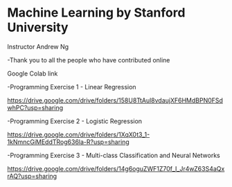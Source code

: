 # Machine Learning by Stanford University
Instructor Andrew Ng

-Thank you to all the people who have contributed online

Google Colab link

-Programming Exercise 1 - Linear Regression

https://drive.google.com/drive/folders/158U8TtAul8vdaujXF6HMdBPN0FSdwhPC?usp=sharing

-Programming Exercise 2 - Logistic Regression

https://drive.google.com/drive/folders/1XqX0t3_1-1kNmncGiMEddTRog636la-R?usp=sharing

-Programming Exercise 3 - Multi-class Classification and Neural Networks

https://drive.google.com/drive/folders/14g6oguZWF1Z70f_I_Jr4wZ63S4aQxrAQ?usp=sharing
